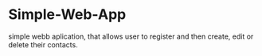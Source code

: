 # Simple-Web-App
simple webb aplication, that allows user to register and then create, edit or delete their contacts. 
